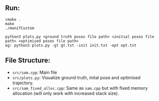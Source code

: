 ## Run:

```
cmake .                                                                            
make                                              
./manifCustom
```                   

```
python3 plots.py <ground truth poses file path> <initial poses file path> <optimised poses file path>
eg: python3 plots.py -gt gt.txt -init init.txt -opt opt.txt
```

## File Structure:
* `src/sam.cpp`: Main file                     
* `src/plots.py`: Visualize ground truth, inital pose and optimised trajectory.
* `src/sam_fixed_alloc.cpp`: Same as `sam.cpp` but with fixed memory allocation (will only work with increased stack size).


